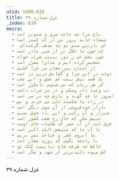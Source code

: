 ```yaml
---
utid: 1000-039
title: غزل شماره ۳۹
_index: 039
mesra:
  - باغ مرا چه حاجت سرو و صنوبر است
  - شمشاد خانه پرور من از که کمتر است
  - ‌ ای نازنین صنم تو چه مذهب گرفته‌ای
  - کت خون ما حلال تر از شیر مادر است
  - چون نقش غم ز دور ببینی شراب خواه
  - تشخیص کرده ایم و مداوا مقرّر است
  - از آستان پیر مغان سر چرا کشیم
  - دولت در این سرا و گشایش درین در است
  - یک قصه بیش نیست غم عشق و این عجب
  - کز هر زبان که می شنوم نامکرّر است
  - دی وعده داد وصلم و در سر شراب داشت
  - امروز تا چه گوید و بازش چه در سر است
  - در راه ما شکسته دلی می خرند و بس
  - بازار خودفروشی از آن سوی دیگر است
  - شیراز و آب رکنی و این باد خوش نسیم
  - عیبش مکن که خال رخ هفت کشور است
  - فرق است از آب خضر که ظلمات جای اوست
  - تا آب ما که منبعش الله اکبر است
  - ما آبروی فقر و قناعت نمی بریم
  - با پادشه بگوی که روزی مقدّر است
  - حافظ چه طرفه شاخ نباتیست کلک تو
  - کش میوه دلپذیرتر از شهد و شکّر است
---
```

غزل شماره ۳۹
